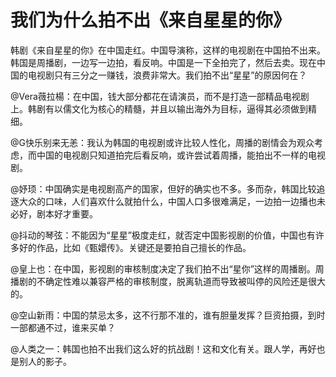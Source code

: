 # 我们为什么拍不出《来自星星的你》

韩剧《来自星星的你》在中国走红。中国导演称，这样的电视剧在中国拍不出来。韩国是周播剧，一边写一边拍，看反响。中国是一下全拍完了，然后去卖。现在中国的电视剧只有三分之一赚钱，浪费非常大。我们拍不出“星星”的原因何在？ 

@Vera薇拉楊：在中国，钱大部分都花在请演员，而不是打造一部精品电视剧上。韩剧有以儒文化为核心的精髓，并且以输出海外为目标，逼得其必须做到精细。 

@G快乐别来无恙：我认为韩国的电视剧或许比较人性化，周播的剧情会为观众考虑，而中国的电视剧只知道拍完后看反响，或许尝试着周播，能拍出不一样的电视剧。 

@妤顼：中国确实是电视剧高产的国家，但好的确实也不多。多而杂，韩国比较追逐大众的口味，人们喜欢什么就拍什么，中国人口多很难满足，一边拍一边播也未必好，剧本好才重要。 

@抖动的琴弦：不能因为“星星”极度走红，就否定中国影视剧的价值，中国也有许多好的作品，比如《甄嬛传》。关键还是要拍自己擅长的作品。 

@皇上也：在中国，影视剧的审核制度决定了我们拍不出“星你”这样的周播剧。周播剧的不确定性难以兼容严格的审核制度，脱离轨道而导致被叫停的风险还是很大的。 

@空山新雨：中国的禁忌太多，这不行那不准的，谁有胆量发挥？巨资拍摄，到时一部都通不过，谁来买单？ 

@人类之一：韩国也拍不出我们这么好的抗战剧！这和文化有关。跟人学，再好也是别人的影子。